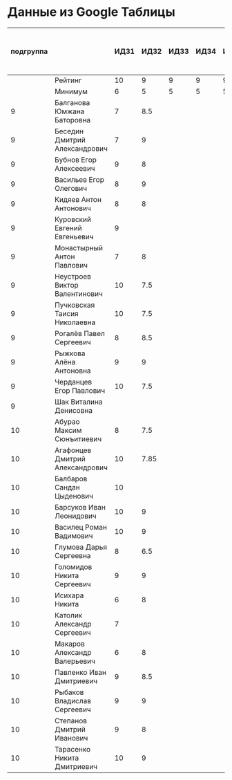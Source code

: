 # Данные из Google Таблицы

| подгруппа |  | ИДЗ1 | ИДЗ2 | ИДЗ3 | ИДЗ4 | ИДЗ5 | ИДЗ | КР 1 | КР 2 | Коллоквиум | 21.09 | 28.09 | 07.10 | 12.10 | 19.10 | 26.10 | 02.11 | 09.11 | 16.11 | 23.11 | 30.11 | 07.12 | 14.12 | 21.12 | Доп. баллы (работа на паре) | Посещения | Конспект | Сумма баллов | Итоговая оценка |
| --- | --- | --- | --- | --- | --- | --- | --- | --- | --- | --- | --- | --- | --- | --- | --- | --- | --- | --- | --- | --- | --- | --- | --- | --- | --- | --- | --- | --- | --- |
|  | Рейтинг | 10 | 9 | 9 | 9 | 9 | 46 | 8 | 8 | 15 |  |  |  |  |  |  |  |  |  |  |  |  |  |  | 9 | 9 | 5 |  |  |
|  | Минимум | 6 | 5 | 5 | 5 | 5 | 26 | 6 | 6 | 10 |  |  |  |  |  |  |  |  |  |  |  |  |  |  | 4 | 6 | 3 |  |  |
| 9 | Балганова Юмжана Баторовна | 7 | 8.5 |  |  |  | 15.5 |  |  |  | 1 | 2 | 1 | 2 | 1 | 2 | 1 |  |  |  |  |  |  |  | 0.3 | 3.33 |  | 19.13 | неудовлетворительно |
| 9 | Беседин Дмитрий Александрович | 7 | 9 |  |  |  | 16 |  |  |  | 1 | 2 | 0 | 2 | 1 | 2 | 1 |  |  |  |  |  |  |  |  | 3 |  | 19 | неудовлетворительно |
| 9 | Бубнов Егор Алексеевич | 9 | 8 |  |  |  | 17 |  |  |  | 1 | 2 | 1 | 2 | 1 | 2 | 1 |  |  |  |  |  |  |  |  | 3.33 |  | 20.33 | неудовлетворительно |
| 9 | Васильев Егор Олегович | 8 | 9 |  |  |  | 17 |  |  |  | 1 | 2 | 1 | 2 | 1 | 2 | 1 |  |  |  |  |  |  |  | 0.3 | 3.33 |  | 20.63 | неудовлетворительно |
| 9 | Кидяев Антон Антонович | 8 | 8 |  |  |  | 16 |  |  |  | 1 | 2 | 1 | 2 | 1 | 2 | Б |  |  |  |  |  |  |  |  | 3 |  | 19 | неудовлетворительно |
| 9 | Куровский Евгений Евгеньевич | 9 |  |  |  |  | 9 |  |  |  | 1 | 2 | 1 | 2 | 1 | 2 | 1 |  |  |  |  |  |  |  |  | 3.33 |  | 12.33 | неудовлетворительно |
| 9 | Монастырный Антон Павлович | 7 | 8 |  |  |  | 15 |  |  |  | 1 | 2 | 1 | 2 | 1 | 2 | 1 |  |  |  |  |  |  |  | 2.3 | 3.33 |  | 20.63 | неудовлетворительно |
| 9 | Неустроев Виктор Валентинович | 10 | 7.5 |  |  |  | 17.5 |  |  |  | 1 | 2 | 1 | 2 | 1 | 2 | 1 |  |  |  |  |  |  |  | 0.3 | 3.33 |  | 21.13 | неудовлетворительно |
| 9 | Пучковская Таисия Николаевна | 10 | 7.5 |  |  |  | 17.5 |  |  |  | 1 | 2 | 1 | 2 | 1 | 2 | 1 |  |  |  |  |  |  |  | 0.3 | 3.33 |  | 21.13 | неудовлетворительно |
| 9 | Рогалёв Павел Сергеевич | 8 | 8.5 |  |  |  | 16.5 |  |  |  | 1 | 2 | 1 | 2 | 1 | 2 | 1 |  |  |  |  |  |  |  |  | 3.33 |  | 19.83 | неудовлетворительно |
| 9 | Рыжкова Алёна Антоновна | 9 | 9 |  |  |  | 18 |  |  |  | 1 | 2 | 1 | 2 | 1 | 2 | 1 |  |  |  |  |  |  |  | 0.3 | 3.33 |  | 21.63 | неудовлетворительно |
| 9 | Черданцев Егор Павлович | 10 | 7.5 |  |  |  | 17.5 |  |  |  | 1 | 2 | 1 | 2 | 1 | 2 | 1 |  |  |  |  |  |  |  | 0.3 | 3.33 |  | 21.13 | неудовлетворительно |
| 9 | Шак Виталина Денисовна |  |  |  |  |  | 0 |  |  |  | 0 | 0 | 0 | 0 | 0 | 0 |  |  |  |  |  |  |  |  |  | 0 |  | 0 | неудовлетворительно |
| 10 | Абурао Максим Сюнъитиевич | 8 | 7.5 |  |  |  | 15.5 |  |  |  | 2 | 1 | 2 | 1 | 2 | 1 | 2 |  |  |  |  |  |  |  |  | 3.67 |  | 19.17 | неудовлетворительно |
| 10 | Агафонцев Дмитрий Александрович | 10 | 7.85 |  |  |  | 17.85 |  |  |  | 2 | 1 | 2 | 1 | 2 | 1 | 2 |  |  |  |  |  |  |  |  | 3.67 |  | 21.520000000000003 | неудовлетворительно |
| 10 | Балбаров Сандан Цыденович | 10 |  |  |  |  | 10 |  |  |  | 2 | 1 | 2 | 1 | 0 | 0 | 2 |  |  |  |  |  |  |  | 0.3 | 2.67 |  | 12.969999999999999 | неудовлетворительно |
| 10 | Барсуков Иван Леонидович | 10 | 9 |  |  |  | 19 |  |  |  | 2 | 1 | 2 | 1 | 2 | 1 | 2 |  |  |  |  |  |  |  | 2.8 | 3.67 |  | 25.47 | неудовлетворительно |
| 10 | Василец Роман Вадимович | 10 | 9 |  |  |  | 19 |  |  |  | 2 | 1 | 2 | 1 | 2 | 1 | 2 |  |  |  |  |  |  |  |  | 3.67 |  | 22.67 | неудовлетворительно |
| 10 | Глумова Дарья Сергеевна | 8 | 6.5 |  |  |  | 14.5 |  |  |  | 2 | 1 | 2 | 1 | 2 | 1 | 1 |  |  |  |  |  |  |  |  | 3.33 |  | 17.83 | неудовлетворительно |
| 10 | Голомидов Никита Сергеевич | 9 | 9 |  |  |  | 18 |  |  |  | 2 | 1 | 2 | 1 | 2 | 1 | 2 |  |  |  |  |  |  |  |  | 3.67 |  | 21.67 | неудовлетворительно |
| 10 | Исихара Никита | 6 | 8 |  |  |  | 14 |  |  |  | 2 | 1 | 2 | 1 | 2 | 1 | 2 |  |  |  |  |  |  |  | 0.8 | 3.67 |  | 18.47 | неудовлетворительно |
| 10 | Католик Александр Сергеевич | 7 |  |  |  |  | 7 |  |  |  | 2 | 1 | 2 | 1 | 2 | 1 | 2 |  |  |  |  |  |  |  |  | 3.67 |  | 10.67 | неудовлетворительно |
| 10 | Макаров Александр Валерьевич | 6 | 8 |  |  |  | 14 |  |  |  | 2 | 1 | 2 | 1 | 2 | 1 | 2 |  |  |  |  |  |  |  | 0.3 | 3.67 |  | 17.97 | неудовлетворительно |
| 10 | Павленко Иван Дмитриевич | 9 | 8.5 |  |  |  | 17.5 |  |  |  | 2 | 1 | 2 | 1 | 2 | 1 | 2 |  |  |  |  |  |  |  |  | 3.67 |  | 21.17 | неудовлетворительно |
| 10 | Рыбаков Владислав Сергеевич | 9 | 9 |  |  |  | 18 |  |  |  | 2 | 1 | 2 | 1 | 2 | 1 | 2 |  |  |  |  |  |  |  |  | 3.67 |  | 21.67 | неудовлетворительно |
| 10 | Степанов Дмитрий Иванович | 9 | 8 |  |  |  | 17 |  |  |  | 2 | 1 | 2 | 1 | 2 | 1 | 2 |  |  |  |  |  |  |  | 1.2 | 3.67 |  | 21.87 | неудовлетворительно |
| 10 | Тарасенко Никита Дмитриевич | 10 | 9 |  |  |  | 19 |  |  |  | 2 | 1 | 2 | 1 | 1 | 2 | 2 |  |  |  |  |  |  |  | 0.3 | 3.67 |  | 22.97 | неудовлетворительно |
